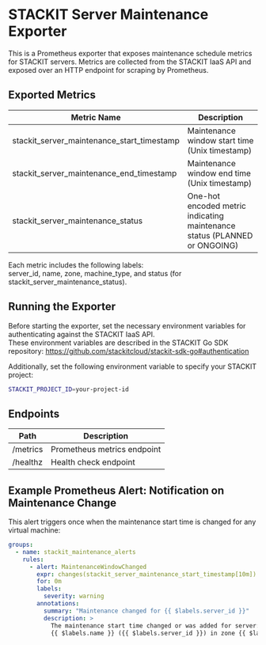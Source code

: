 # STACKIT Server Maintenance Exporter

This is a Prometheus exporter that exposes maintenance schedule metrics for STACKIT servers.
Metrics are collected from the STACKIT IaaS API and exposed over an HTTP endpoint for scraping by Prometheus.

## Exported Metrics

| Metric Name                                | Description                                                               |
|--------------------------------------------|---------------------------------------------------------------------------|
| stackit_server_maintenance_start_timestamp | Maintenance window start time (Unix timestamp)                            |
| stackit_server_maintenance_end_timestamp   | Maintenance window end time (Unix timestamp)                              |
| stackit_server_maintenance_status          | One-hot encoded metric indicating maintenance status (PLANNED or ONGOING) |

Each metric includes the following labels:  
server_id, name, zone, machine_type, and status (for stackit_server_maintenance_status).

## Running the Exporter

Before starting the exporter, set the necessary environment variables for authenticating against the STACKIT IaaS API.  
These environment variables are described in the STACKIT Go SDK repository:
https://github.com/stackitcloud/stackit-sdk-go#authentication

Additionally, set the following environment variable to specify your STACKIT project:

```bash
STACKIT_PROJECT_ID=your-project-id
```

## Endpoints

| Path      | Description                        |
|-----------|------------------------------------|
| /metrics  | Prometheus metrics endpoint        |
| /healthz  | Health check endpoint              |

## Example Prometheus Alert: Notification on Maintenance Change

This alert triggers once when the maintenance start time is changed for any virtual machine:

```yaml
groups:
  - name: stackit_maintenance_alerts
    rules:
      - alert: MaintenanceWindowChanged
        expr: changes(stackit_server_maintenance_start_timestamp[10m]) > 0
        for: 0m
        labels:
          severity: warning
        annotations:
          summary: "Maintenance changed for {{ $labels.server_id }}"
          description: >
            The maintenance start time changed or was added for server:
            {{ $labels.name }} ({{ $labels.server_id }}) in zone {{ $labels.zone }}.
```